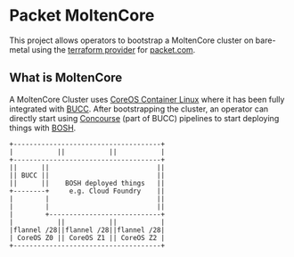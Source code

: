 # Packet MoltenCore

This project allows operators to bootstrap a MoltenCore cluster on bare-metal
using the [terraform provider](https://www.terraform.io/docs/providers/packet/index.html) for [packet.com](https://www.packet.com/).

## What is MoltenCore

A MoltenCore Cluster uses [CoreOS Container Linux](https://coreos.com/os/docs/latest/)
where it has been fully integrated with [BUCC](https://github.com/starkandwayne/bucc).
After bootstrapping the cluster, an operator can directly start using [Concourse](https://concourse-ci.org)
(part of BUCC) pipelines to start deploying things with [BOSH](https://bosh.io).

```
+-------------------------------------+
|           ||           ||           |
+-------------------------------------+
||      ||                           ||
|| BUCC ||                           ||
||      ||    BOSH deployed things   ||
+--------+     e.g. Cloud Foundry    ||
|        |                           ||
|        |                           ||
|        +----------------------------+
|           ||           ||           |
|flannel /28||flannel /28||flannel /28|
| CoreOS Z0 || CoreOS Z1 || CoreOS Z2 |
+-------------------------------------+
```
